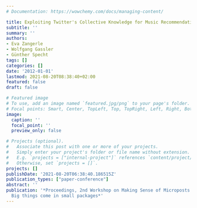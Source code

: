 ```yaml
---
# Documentation: https://wowchemy.com/docs/managing-content/

title: Exploiting Twitter's Collective Knowledge for Music Recommendations
subtitle: ''
summary: ''
authors:
- Eva Zangerle
- Wolfgang Gassler
- Günther Specht
tags: []
categories: []
date: '2012-01-01'
lastmod: 2021-08-20T08:38:40+02:00
featured: false
draft: false

# Featured image
# To use, add an image named `featured.jpg/png` to your page's folder.
# Focal points: Smart, Center, TopLeft, Top, TopRight, Left, Right, BottomLeft, Bottom, BottomRight.
image:
  caption: ''
  focal_point: ''
  preview_only: false

# Projects (optional).
#   Associate this post with one or more of your projects.
#   Simply enter your project's folder or file name without extension.
#   E.g. `projects = ["internal-project"]` references `content/project/deep-learning/index.md`.
#   Otherwise, set `projects = []`.
projects: []
publishDate: '2021-08-20T06:38:40.186515Z'
publication_types: ["paper-conference"]
abstract: ''
publication: '*Proceedings, 2nd Workshop on Making Sense of Microposts (#MSM2012):
  Big things come in small packages*'
---
```

